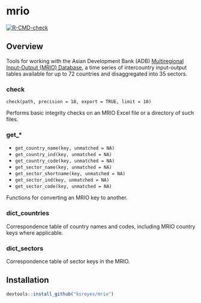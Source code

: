 # mrio

<!-- badges: start -->
[![R-CMD-check](https://github.com/ksreyes/mrio/actions/workflows/R-CMD-check.yaml/badge.svg)](https://github.com/ksreyes/mrio/actions/workflows/R-CMD-check.yaml)
<!-- badges: end -->

## Overview

Tools for working with the Asian Development Bank (ADB) [Multiregional Input-Output (MRIO) Database](https://kidb.adb.org/mrio), a time series of intercountry input-output tables available for up to 72 countries and disaggregated into 35 sectors.

### check

`check(path, precision = 10, export = TRUE, limit = 10)`

Performs basic integrity checks on an MRIO Excel file or a directory of such files. 

### get_*

* `get_country_name(key, unmatched = NA)`
* `get_country_ind(key, unmatched = NA)`
* `get_country_code(key, unmatched = NA)`
* `get_sector_name(key, unmatched = NA)`
* `get_sector_shortname(key, unmatched = NA)`
* `get_sector_ind(key, unmatched = NA)`
* `get_sector_code(key, unmatched = NA)`

Functions for converting an MRIO key to another.

### dict_countries

Correspondence table of country names and codes, including MRIO country keys where applicable.

### dict_sectors

Correspondence table of sector keys in the MRIO.

## Installation

```r
devtools::install_github("ksreyes/mrio")
```
